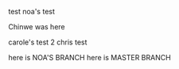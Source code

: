 test
noa's test

Chinwe was here

carole's test 2
chris test


here is NOA'S BRANCH
here is MASTER BRANCH
